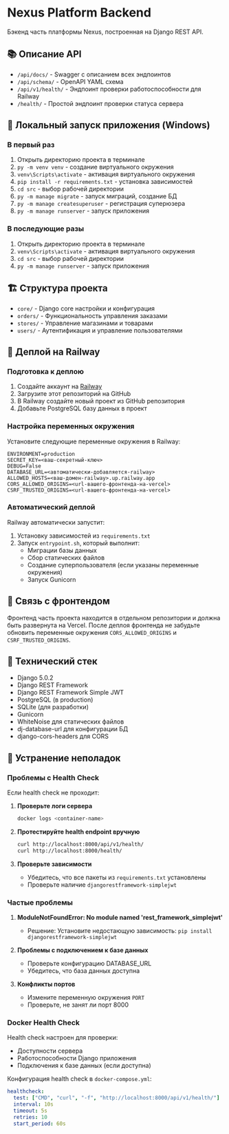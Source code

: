 # Nexus Platform Backend

Бэкенд часть платформы Nexus, построенная на Django REST API.

## 📚 Описание API

- `/api/docs/` - Swagger с описанием всех эндпоинтов
- `/api/schema/` - OpenAPI YAML схема
- `/api/v1/health/` - Эндпоинт проверки работоспособности для Railway
- `/health/` - Простой эндпоинт проверки статуса сервера

## 🚀 Локальный запуск приложения (Windows)

### В первый раз

1. Открыть директорию проекта в терминале
2. `py -m venv venv` - создание виртуального окружения
3. `venv\Scripts\activate` - активация виртуального окружения
4. `pip install -r requirements.txt` - установка зависимостей
5. `cd src` - выбор рабочей директории
6. `py -m manage migrate` - запуск миграций, создание БД
7. `py -m manage createsuperuser` - регистрация суперюзера
8. `py -m manage runserver` - запуск приложения

### В последующие разы

1. Открыть директорию проекта в терминале
2. `venv\Scripts\activate` - активация виртуального окружения
3. `cd src` - выбор рабочей директории
4. `py -m manage runserver` - запуск приложения

## 🏗️ Структура проекта

- `core/` - Django core настройки и конфигурация
- `orders/` - Функциональность управления заказами
- `stores/` - Управление магазинами и товарами
- `users/` - Аутентификация и управление пользователями

## 🚀 Деплой на Railway

### Подготовка к деплою

1. Создайте аккаунт на [Railway](https://railway.app/)
2. Загрузите этот репозиторий на GitHub
3. В Railway создайте новый проект из GitHub репозитория
4. Добавьте PostgreSQL базу данных в проект

### Настройка переменных окружения

Установите следующие переменные окружения в Railway:

```
ENVIRONMENT=production
SECRET_KEY=<ваш-секретный-ключ>
DEBUG=False
DATABASE_URL=<автоматически-добавляется-railway>
ALLOWED_HOSTS=<ваш-домен-railway>.up.railway.app
CORS_ALLOWED_ORIGINS=<url-вашего-фронтенда-на-vercel>
CSRF_TRUSTED_ORIGINS=<url-вашего-фронтенда-на-vercel>
```

### Автоматический деплой

Railway автоматически запустит:
1. Установку зависимостей из `requirements.txt`
2. Запуск `entrypoint.sh`, который выполнит:
   - Миграции базы данных
   - Сбор статических файлов
   - Создание суперпользователя (если указаны переменные окружения)
   - Запуск Gunicorn

## 📝 Связь с фронтендом

Фронтенд часть проекта находится в отдельном репозитории и должна быть развернута на Vercel.
После деплоя фронтенда не забудьте обновить переменные окружения `CORS_ALLOWED_ORIGINS` и `CSRF_TRUSTED_ORIGINS`.

## 🔧 Технический стек

- Django 5.0.2
- Django REST Framework
- Django REST Framework Simple JWT
- PostgreSQL (в production)
- SQLite (для разработки)
- Gunicorn
- WhiteNoise для статических файлов
- dj-database-url для конфигурации БД
- django-cors-headers для CORS

## 🐛 Устранение неполадок

### Проблемы с Health Check

Если health check не проходит:

1. **Проверьте логи сервера**
   ```bash
   docker logs <container-name>
   ```

2. **Протестируйте health endpoint вручную**
   ```bash
   curl http://localhost:8000/api/v1/health/
   curl http://localhost:8000/health/
   ```

3. **Проверьте зависимости**
   - Убедитесь, что все пакеты из `requirements.txt` установлены
   - Проверьте наличие `djangorestframework-simplejwt`

### Частые проблемы

1. **ModuleNotFoundError: No module named 'rest_framework_simplejwt'**
   - Решение: Установите недостающую зависимость: `pip install djangorestframework-simplejwt`

2. **Проблемы с подключением к базе данных**
   - Проверьте конфигурацию DATABASE_URL
   - Убедитесь, что база данных доступна

3. **Конфликты портов**
   - Измените переменную окружения `PORT`
   - Проверьте, не занят ли порт 8000

### Docker Health Check

Health check настроен для проверки:
- Доступности сервера
- Работоспособности Django приложения
- Подключения к базе данных (если доступна)

Конфигурация health check в `docker-compose.yml`:
```yaml
healthcheck:
  test: ["CMD", "curl", "-f", "http://localhost:8000/api/v1/health/"]
  interval: 10s
  timeout: 5s
  retries: 10
  start_period: 60s
```
